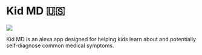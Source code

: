 
#  Kid MD 🇺🇸

<img src="https://m.media-amazon.com/images/G/01/mobile-apps/dex/alexa/alexa-skills-kit/tutorials/fact/header._TTH_.png" />

Kid MD is an alexa app designed for helping kids learn about and potentially self-diagnose common medical symptoms.